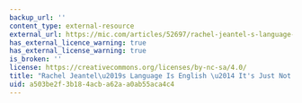```yaml
---
backup_url: ''
content_type: external-resource
external_url: https://mic.com/articles/52697/rachel-jeantel-s-language-is-english-it-s-just-not-your-english#.umV4jxMtx
has_external_licence_warning: true
has_external_license_warning: true
is_broken: ''
license: https://creativecommons.org/licenses/by-nc-sa/4.0/
title: "Rachel Jeantel\u2019s Language Is English \u2014 It's Just Not Your English"
uid: a503be2f-3b18-4acb-a62a-a0ab55aca4c4
---
```

